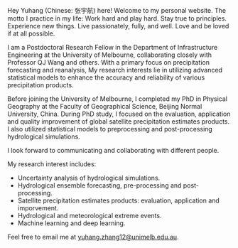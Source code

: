 Hey Yuhang (Chinese: 张宇航) here! Welcome to my personal website. The motto I practice in my life: Work hard and play hard. Stay true to principles. Experience new things. Live passionately, fully, and well. Love and be loved if at all possible.

I am a Postdoctoral Research Fellow in the Department of Infrastructure Engineering at the University of Melbourne, collaborating closely with Professor QJ Wang and others. With a primary focus on precipitation forecasting and reanalysis, My research interests lie in utilizing advanced statistical models to enhance the accuracy and reliability of various precipitation products.

Before joining the University of Melbourne, I completed my PhD in Physical Geography at the Faculty of Geographical Science, Beijing Normal University, China. During PhD study, I focused on the evaluation, application and quality improvement of global satellite precipitation estimates products. I also utilized statistical models to preprocessing and post-processing hydrological simulations.

I look forward to communicating and collaborating with different people. 

My research interest includes:
- Uncertainty analysis of hydrological simulations.
- Hydrological ensemble forecasting, pre-processing and post-processing.
- Satellite precipitation estimates products: evaluation, application and imporvement.
- Hydrological and meteorological extreme events.
- Machine learning and deep learning.


Feel free to email me at [yuhang.zhang12@unimelb.edu.au](mailto:yuhang.zhang12@unimelb.edu.au). 



